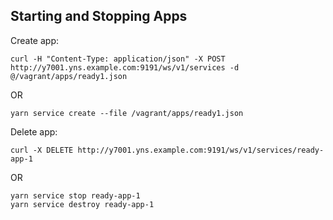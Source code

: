 ## Starting and Stopping Apps

Create app:
```
curl -H "Content-Type: application/json" -X POST http://y7001.yns.example.com:9191/ws/v1/services -d @/vagrant/apps/ready1.json
```
OR
```
yarn service create --file /vagrant/apps/ready1.json
```

Delete app:
```
curl -X DELETE http://y7001.yns.example.com:9191/ws/v1/services/ready-app-1
```
OR
```
yarn service stop ready-app-1
yarn service destroy ready-app-1
```
